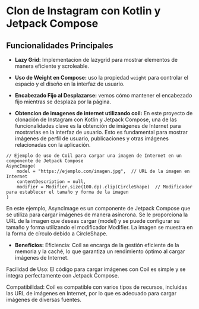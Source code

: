 # Clon de Instagram con Kotlin y Jetpack Compose

## Funcionalidades Principales

- **Lazy Grid:** Implementacion de lazygrid para mostrar elementos de manera eficiente y scroleable.

- **Uso de Weight en Compose:** uso la propiedad `weight` para controlar el espacio y el diseño en la interfaz de usuario.

- **Encabezado Fijo al Desplazarse:** vemos cómo mantener el encabezado fijo mientras se desplaza por la página.

- **Obtencion de imagenes de internet utilizando coil:** En este proyecto de clonación de Instagram con Kotlin y Jetpack Compose,
  una de las funcionalidades clave es la obtención de imágenes de Internet para mostrarlas en la interfaz de usuario. Esto es fundamental
  para mostrar imágenes de perfil de usuario, publicaciones y otras imágenes relacionadas con la aplicación.
```
// Ejemplo de uso de Coil para cargar una imagen de Internet en un componente de Jetpack Compose
AsyncImage(
    model = "https://ejemplo.com/imagen.jpg",  // URL de la imagen en Internet
    contentDescription = null,
    modifier = Modifier.size(100.dp).clip(CircleShape)  // Modificador para establecer el tamaño y forma de la imagen
)
```
En este ejemplo, AsyncImage es un componente de Jetpack Compose que se utiliza para cargar imágenes de manera asíncrona. 
Se le proporciona la URL de la imagen que deseas cargar (model) y se puede configurar su tamaño y forma utilizando el modificador Modifier. 
La imagen se muestra en la forma de círculo debido a CircleShape.
- **Beneficios:**
Eficiencia: Coil se encarga de la gestión eficiente de la memoria y la caché, lo que garantiza un rendimiento óptimo al cargar imágenes de Internet.

Facilidad de Uso: El código para cargar imágenes con Coil es simple y se integra perfectamente con Jetpack Compose.

Compatibilidad: Coil es compatible con varios tipos de recursos, incluidas las URL de imágenes en Internet, por lo que es adecuado para cargar imágenes de diversas fuentes.
